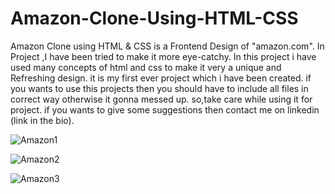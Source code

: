 # Amazon-Clone-Using-HTML-CSS
Amazon Clone using HTML & CSS is a Frontend Design of "amazon.com". In Project ,I have been tried to make it more eye-catchy.
In this project i have used many concepts of html and css to make it very a unique and Refreshing design. it is  my first ever project which i have been created.
if you wants to use this projects then you should have to include all files in correct way otherwise it gonna messed up.
so,take care while using it for project.
if you wants to give some suggestions then contact me on linkedin (link in the bio).

![Amazon1](https://github.com/user-attachments/assets/04610128-97ce-4575-bf47-3af5507d7279)

![Amazon2](https://github.com/user-attachments/assets/56ee9610-1764-4f09-b71e-9c7a9d7fca3f)

![Amazon3](https://github.com/user-attachments/assets/0930c1be-271c-44d0-93d2-799ac8b30793)



